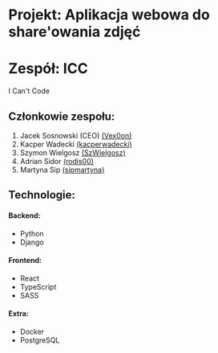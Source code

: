 # Projekt: Aplikacja webowa do share'owania zdjęć

# Zespół: ICC
I Can't Code

## Członkowie zespołu:
1. Jacek Sosnowski (CEO) [(Vex0on)](https://github.com/Vex0on)
2. Kacper Wadecki [(kacperwadecki)](https://github.com/kacperwadecki)
3. Szymon Wielgosz [(SzWielgosz)](https://github.com/SzWielgosz)
4. Adrian Sidor [(rodis00)](https://github.com/rodis00)
5. Martyna Sip [(sipmartyna)](https://github.com/sipmartyna)

## Technologie:
#### Backend:
- Python
- Django

#### Frontend:
- React
- TypeScript
- SASS

#### Extra:
- Docker
- PostgreSQL
